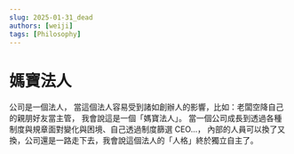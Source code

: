 ```yaml
---
slug: 2025-01-31_dead
authors: [weiji]
tags: [Philosophy]
---
```


# 媽寶法人

公司是一個法人，
當這個法人容易受到諸如創辦人的影響，比如：老闆空降自己的親朋好友當主管，
我會說這是一個「媽寶法人」。
當一個公司成長到透過各種制度與規章面對變化與困境、自己透過制度篩選 CEO...，
內部的人員可以換了又換，公司還是一路走下去，我會說這個法人的「人格」終於獨立自主了。
